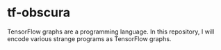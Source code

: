 # tf-obscura

TensorFlow graphs are a programming language. In this repository, I will encode various strange programs as TensorFlow graphs.
